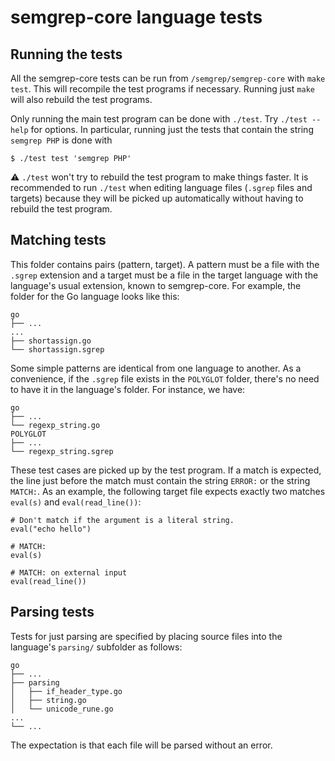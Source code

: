 semgrep-core language tests
==

Running the tests
--

All the semgrep-core tests can be run from `/semgrep/semgrep-core`
with `make test`. This will recompile the test programs if necessary.
Running just `make` will also rebuild the test programs.

Only running the main test program can be done with `./test`. Try
`./test --help` for options. In particular, running just the tests
that contain the string `semgrep PHP` is done with
```
$ ./test test 'semgrep PHP'
```

⚠️ `./test` won't try to rebuild the test program to make things
faster. It is recommended to run `./test` when editing language files
(`.sgrep` files and targets) because they will be picked up
automatically without having to rebuild the test program.

Matching tests
--

This folder contains pairs (pattern, target). A pattern must be a file with
the `.sgrep` extension and a target must be a file in the target
language with the language's usual extension, known to semgrep-core.
For example, the folder for the Go language looks like this:

```
go
├── ...
...
├── shortassign.go
└── shortassign.sgrep
```

Some simple patterns are identical from one language to
another. As a convenience, if the `.sgrep` file exists in the
`POLYGLOT` folder, there's no need to have it in the language's
folder. For instance, we have:

```
go
├── ...
└── regexp_string.go
POLYGLOT
├── ...
└── regexp_string.sgrep
```

These test cases are picked up by the test program. If a match is
expected, the line just before the match must contain the string `ERROR:` or
the string `MATCH:`. As an example, the following target file expects
exactly two matches `eval(s)` and `eval(read_line())`:

```
# Don't match if the argument is a literal string.
eval("echo hello")

# MATCH:
eval(s)

# MATCH: on external input
eval(read_line())
```

Parsing tests
--

Tests for just parsing are specified by placing source files into the
language's `parsing/` subfolder as follows:

```
go
├── ...
├── parsing
│   ├── if_header_type.go
│   ├── string.go
│   └── unicode_rune.go
...
└── ...
```

The expectation is that each file will be parsed without an error.

